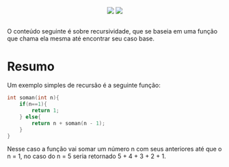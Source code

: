 <div align="center">
<img src="https://capsule-render.vercel.app/api?type=waving&color=790b11" />
<img src="https://github.com/user-attachments/assets/50296ed0-4891-44d8-98eb-21e9d9796915" />
</div>
<h2></h2>

O conteúdo seguinte é sobre recursividade, que se baseia em uma função que chama ela mesma até encontrar seu caso base.

# Resumo
Um exemplo simples de recursão é a seguinte função:
```C
int soman(int n){
    if(n==1){
        return 1;
    } else{
        return n + soman(n - 1);
    }
}
```
Nesse caso a função vai somar um número n com seus anteriores até que o n = 1, no caso do n = 5 seria retornado 5 + 4 + 3 + 2 + 1.
